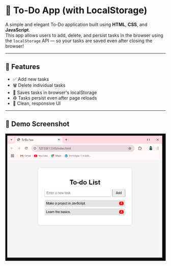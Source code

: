 # 📝 To-Do App (with LocalStorage)

A simple and elegant To-Do application built using **HTML**, **CSS**, and **JavaScript**.  
This app allows users to add, delete, and persist tasks in the browser using the `localStorage` API — so your tasks are saved even after closing the browser!

---

## 🚀 Features

- ✅ Add new tasks
- 🗑️ Delete individual tasks
- 💾 Saves tasks in browser's localStorage
- ♻️ Tasks persist even after page reloads
- 🎯 Clean, responsive UI

---

## 📸 Demo Screenshot 

![To-Do App Screenshot](screenshot.PNG)

